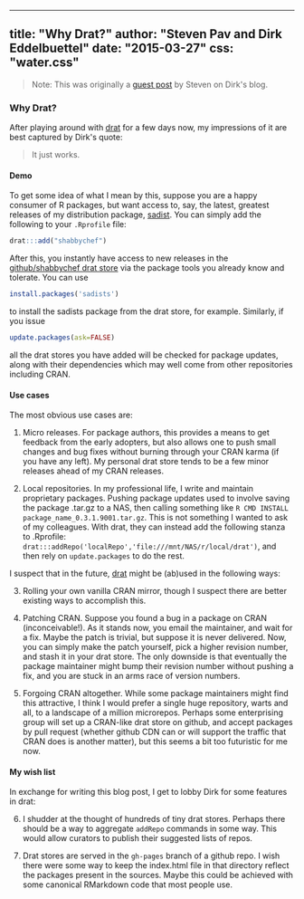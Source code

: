 <!--
%\VignetteIndexEntry{Why Drat?}
%\VignetteIndexEntry{sha1() versus digest()}
%\VignetteEngine{simplermarkdown::mdweave_to_html}
%\VignetteEncoding{UTF-8}
-->
---
title: "Why Drat?"
author: "Steven Pav and Dirk Eddelbuettel"
date: "2015-03-27"
css: "water.css"
---

> Note: This was originally a 
> [guest post](https://dirk.eddelbuettel.com/blog/2015/03/13/)
> by Steven on Dirk's blog.

### Why Drat?

After playing around with [drat](https://dirk.eddelbuettel.com/code/drat.html) for a few
days now, my impressions of it are best captured by Dirk's quote:

> It just works.

#### Demo

To get some idea of what I mean by this, suppose you are a happy consumer of
R packages, but want access to, say, the latest, greatest releases of my distribution 
package, [sadist](https://github.com/shabbychef/sadists). 
You can simply add the following to your `.Rprofile` file:

```r
drat:::add("shabbychef")
```

After this, you instantly have access to new releases in the [github/shabbychef drat store](https://github.com/shabbychef/drat/tree/gh-pages) via the
package tools you already know and tolerate. You can use

```r
install.packages('sadists')
```

to install the sadists package from the drat store, for example. 
Similarly, if you issue

```r
update.packages(ask=FALSE)
```

all the drat stores you have added will be checked for package updates, along 
with their dependencies which may well come from other repositories including CRAN.

#### Use cases

The most obvious use cases are:

1. Micro releases. For package authors, this provides a means to get feedback 
from the early adopters, but also allows one to
push small changes and bug fixes without burning through your CRAN karma (if you have any left).
My personal drat store tends to be a few minor releases ahead of my CRAN releases.

2. Local repositories. In my professional life, I write and maintain proprietary packages.
Pushing package updates used to involve saving the package .tar.gz to a NAS, then calling
something like `R CMD INSTALL package_name_0.3.1.9001.tar.gz`. This is not something I wanted
to ask of my colleagues. With drat, they can instead add the following stanza to .Rprofile:
`drat:::addRepo('localRepo','file:///mnt/NAS/r/local/drat')`, and then rely on `update.packages`
to do the rest.

I suspect that in the future, [drat](https://dirk.eddelbuettel.com/code/drat.html) might be (ab)used in the following ways:

3. Rolling your own vanilla CRAN mirror, though I suspect there are better existing
ways to accomplish this.

4. Patching CRAN. Suppose you found a bug in a package on CRAN (inconceivable!). As it stands
now, you email the maintainer, and wait for a fix. Maybe the patch is trivial, but suppose it is 
never delivered. Now, you can simply make the patch yourself, pick a higher revision number, and stash
it in your drat store. The only downside is that eventually the package maintainer might 
bump their revision number without pushing a fix, and you are stuck in an arms race of version
numbers.

5. Forgoing CRAN altogether. While some package maintainers might find this attractive, I think I would
prefer a single huge repository, warts and all, to a landscape of a million microrepos. Perhaps some 
enterprising group will set up a CRAN-like drat store on github, and accept packages by pull request 
(whether github CDN can or will support the traffic that CRAN does is another matter), but this seems
a bit too futuristic for me now.

#### My wish list

In exchange for writing this blog post, I get to lobby Dirk for some features in drat:

6. I shudder at the thought of hundreds of tiny drat stores. Perhaps there should be a way to aggregate ```addRepo```
commands in some way. This would allow curators to publish their suggested lists of repos.

7. Drat stores are served in the `gh-pages` branch of a github repo. I wish there were some way to keep the 
index.html file in that directory reflect the packages present in the sources. Maybe this could be achieved with 
some canonical RMarkdown code that most people use.


